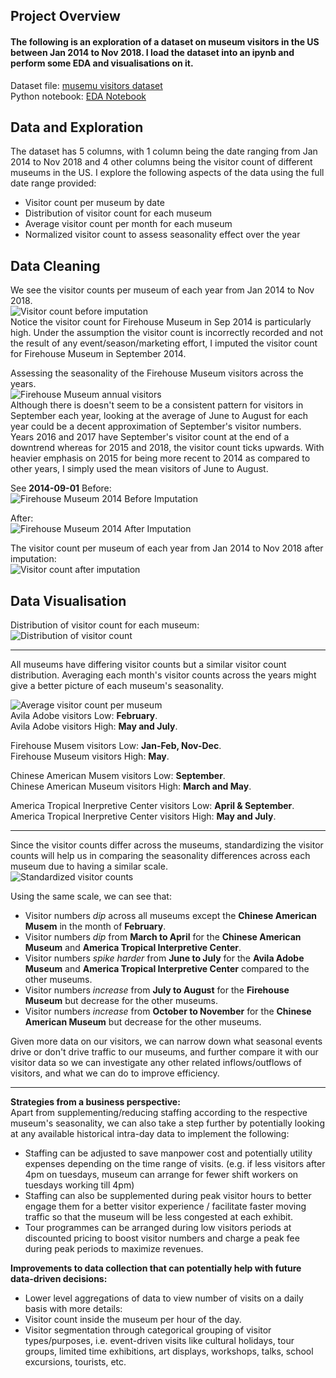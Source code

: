 ## Project Overview

#### The following is an exploration of a dataset on museum visitors in the US between Jan 2014 to Nov 2018. I load the dataset into an ipynb and perform some EDA and visualisations on it.   

Dataset file: [musemu visitors dataset](museum_visitors.csv)  
Python notebook: [EDA Notebook](museum_visitor_analysis.ipynb)  

## Data and Exploration
The dataset has 5 columns, with 1 column being the date ranging from Jan 2014 to Nov 2018 and 4 other columns being the visitor count of different museums in the US. I explore the following aspects of the data using the full date range provided:
- Visitor count per museum by date  
- Distribution of visitor count for each museum   
- Average visitor count per month for each museum  
- Normalized visitor count to assess seasonality effect over the year    

## Data Cleaning
We see the visitor counts per museum of each year from Jan 2014 to Nov 2018.    
![Visitor count before imputation](imgs/visitor_count_per_museum_before_impute.png)    
Notice the visitor count for Firehouse Museum in Sep 2014 is particularly high. Under the assumption the visitor count is incorrectly recorded and not the result of any event/season/marketing effort, I imputed the visitor count for Firehouse Museum in September 2014.    

Assessing the seasonality of the Firehouse Museum visitors across the years.  
![Firehouse Museum annual visitors](imgs/firehouse_museum_annual_visitors.png)  
Although there is doesn't seem to be a consistent pattern for visitors in September each year, looking at the average of June to August for each year could be a decent approximation of September's visitor numbers.  
Years 2016 and 2017 have September's visitor count at the end of a downtrend whereas for 2015 and 2018, the visitor count ticks upwards. With heavier emphasis on 2015 for being more recent to 2014 as compared to other years, I simply used the mean visitors of June to August.  

See <b>2014-09-01</b> 
Before:  
![Firehouse Museum 2014 Before Imputation](imgs/firehouse_museum_2014_before2.png)  

After:  
![Firehouse Museum 2014 After Imputation](imgs/firehouse_museum_2014_after.png)  


The visitor count per museum of each year from Jan 2014 to Nov 2018 after imputation:  
![Visitor count after imputation](imgs/visitor_count_per_museum_after_impute.png)  

## Data Visualisation  
Distribution of visitor count for each museum:  
![Distribution of visitor count](imgs/distribution_museum_visitors.png)  

---

All museums have differing visitor counts but a similar visitor count distribution. Averaging each month's visitor counts across the years might give a better picture of each museum's seasonality.  

![Average visitor count per museum](imgs/museum_visitor_monthly_average.png)  
Avila Adobe visitors Low: __February__.  
Avila Adobe visitors High: __May and July__.  

Firehouse Musem visitors Low: __Jan-Feb, Nov-Dec__.  
Firehouse Museum visitors High: __May__.  

Chinese American Musem visitors Low: __September__.  
Chinese American Museum visitors High: __March and May__.  

America Tropical Inerpretive Center visitors Low: __April & September__.  
America Tropical Inerpretive Center visitors High: __May and July__.  

---

Since the visitor counts differ across the museums, standardizing the visitor counts will help us in comparing the seasonality differences across each museum due to having a similar scale.  
![Standardized visitor counts](imgs/standardized_visitor_counts.png)  

Using the same scale, we can see that:  
- Visitor numbers *dip* across all museums except the __Chinese American Musem__ in the month of __February__.  
- Visitor numbers *dip* from __March to April__ for the __Chinese American Museum__ and __America Tropical Interpretive Center__.  
- Visitor numbers *spike harder* from __June to July__ for the __Avila Adobe Museum__ and __America Tropical Interpretive Center__ compared to the other museums.  
- Visitor numbers *increase* from __July to August__ for the __Firehouse Museum__ but decrease for the other museums.  
- Visitor numbers *increase* from __October to November__ for the __Chinese American Museum__ but decrease for the other museums.  

Given more data on our visitors, we can narrow down what seasonal events drive or don't drive traffic to our museums, and further compare it with our visitor data so we can investigate any other related inflows/outflows of visitors, and what we can do to improve efficiency.    

---

__Strategies from a business perspective:__  
Apart from supplementing/reducing staffing according to the respective museum's seasonality, we can also take a step further by potentially looking at any available historical intra-day data to implement the following:  

- Staffing can be adjusted to save manpower cost and potentially utility expenses depending on the time range of visits. (e.g. if less visitors after 4pm on tuesdays, museum can arrange for fewer shift workers on tuesdays working till 4pm)  
- Staffing can also be supplemented during peak visitor hours to better engage them for a better visitor experience / facilitate faster moving traffic so that the museum will be less congested at each exhibit.  
- Tour programmes can be arranged during low visitors periods at discounted pricing to boost visitor numbers and charge a peak fee during peak periods to maximize revenues.  

__Improvements to data collection that can potentially help with future data-driven decisions:__  
- Lower level aggregations of data to view number of visits on a daily basis with more details:   
- Visitor count inside the museum per hour of the day.  
- Visitor segmentation through categorical grouping of visitor types/purposes, i.e. event-driven visits like cultural holidays, tour groups, limited time exhibitions, art displays, workshops, talks, school excursions, tourists, etc.
